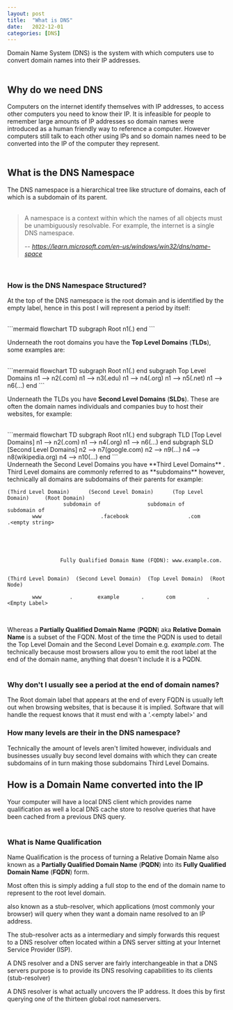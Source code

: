 ```yaml
---
layout: post
title:  "What is DNS"
date:   2022-12-01
categories: [DNS]
---
```


Domain Name System (DNS) is the system with which computers use to convert 
domain names into their IP addresses.  
<br> 

## Why do we need DNS
Computers on the internet identify themselves with IP addresses, to access other 
computers you need to know their IP. It is infeasible for people to remember 
large amounts of IP addresses so domain names were introduced as a human 
friendly way to reference a computer. However computers still talk to each other
using IPs and so domain names need to be converted into the IP of the computer 
they represent.   
<br> 

## What is the DNS Namespace
The DNS namespace is a hierarchical tree like structure of domains, each of which
is a subdomain of its parent.    
<br> 

> A namespace is a context within which the names of all objects must be 
unambiguously resolvable. For example, the internet is a single DNS namespace.   
>  
> -- <cite>https://learn.microsoft.com/en-us/windows/win32/dns/name-space</cite>   
<br> 

### How is the DNS Namespace Structured? 
At the top of the DNS namespace is the root domain and is identified by the 
empty label, hence in this post I will represent a period by itself:     

<br> 
```mermaid
flowchart TD
    subgraph Root
    n1(.)
    end
```  
<br> 

Underneath the root domains you have the **Top Level Domains** (**TLDs**), 
some examples are:  

<br> 
```mermaid
flowchart TD
    subgraph Root
    n1(.)
    end
    subgraph Top Level Domains
    n1 --> n2(.com)
    n1 --> n3(.edu)
    n1 --> n4(.org)
    n1 --> n5(.net)
    n1 --> n6(...)
    end
```   
<br> 

Underneath the TLDs you have **Second Level Domains** (**SLDs**). These are
often the domain names individuals and companies buy to host their websites, for
example:  

<br> 
```mermaid
flowchart TD
    subgraph Root
        n1(.)
    end
    subgraph TLD [Top Level Domains]
        n1 --> n2(.com)
        n1 --> n4(.org)
        n1 --> n6(...)
    end
    subgraph SLD [Second Level Domains]
        n2 --> n7(google.com)
        n2 --> n9(...)
        n4 --> n8(wikipedia.org)
        n4 --> n10(...)
    end 
```   

<br> 
Underneath the Second Level Domains you have **Third Level Domains** . Third 
Level domains are commonly referred to as **subdomains** however, technically 
all domains are subdomains of their parents for example:  
<br> 


```
(Third Level Domain)      (Second Level Domain)      (Top Level Domain)     (Root Domain)  
                  subdomain of               subdomain of            subdomain of   
        www                   .facebook                   .com            .<empty string>
  
```  
<br> 

```

                 Fully Qualified Domain Name (FQDN): www.example.com.             

  
(Third Level Domain)  (Second Level Domain)  (Top Level Domain)  (Root Node)

        www         .        example       .       com          . <Empty Label>
```  
<br> 

Whereas a **Partially Qualified Domain Name** (**PQDN**) aka **Relative Domain 
Name** is a subset of the FQDN. Most of the time the PQDN is used to detail the 
Top Level Domain and the Second Level Domain e.g. *example.com*. The technically
because most browsers allow you to emit the root label at the end of the domain
name, anything that doesn't include it is a PQDN.  
<br> 

### Why don't I usually see a period at the end of domain names? 
The Root domain label that appears at the end of every FQDN is usually left out 
when browsing websites, that is because it is implied. Software that will
handle the request knows that it must end with a '.\<empty label\>' and 


### How many levels are their in the DNS namespace?
Technically the amount of levels aren't limited however, individuals and 
businesses usually buy second level domains with which they can 
create subdomains of in turn making those subdomains Third Level Domains. 



## How is a Domain Name converted into the IP
Your computer will have a local DNS client which provides name qualification as
well a local DNS cache store to resolve queries that have been cached from a 
previous DNS query.  
<br> 

### What is Name Qualification

Name Qualification is the process of turning a Relative Domain Name also 
known as a **Partially Qualified Domain Name** (**PQDN**) into its **Fully 
Qualified Domain Name** (**FQDN**) form. 

Most often this is simply adding a full stop to the
end of the domain name to represent to the root level domain. 




also known as a stub-resolver, which 
applications (most commonly your browser) will query when they want a domain 
name resolved to an IP address. 

The stub-resolver acts as a intermediary and simply forwards this request to a 
DNS resolver often located within a DNS server sitting at your Internet Service 
Provider (ISP). 

A DNS resolver and a DNS server are fairly interchangeable in that a DNS servers 
purpose is to provide its DNS resolving capabilities to its clients 
(stub-resolver)

A DNS resolver is what actually uncovers the IP address. It does this by first 
querying one of the thirteen global root nameservers.  





